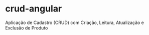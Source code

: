 # crud-angular
Aplicação de Cadastro (CRUD) com Criação, Leitura, Atualização e Exclusão de Produto
